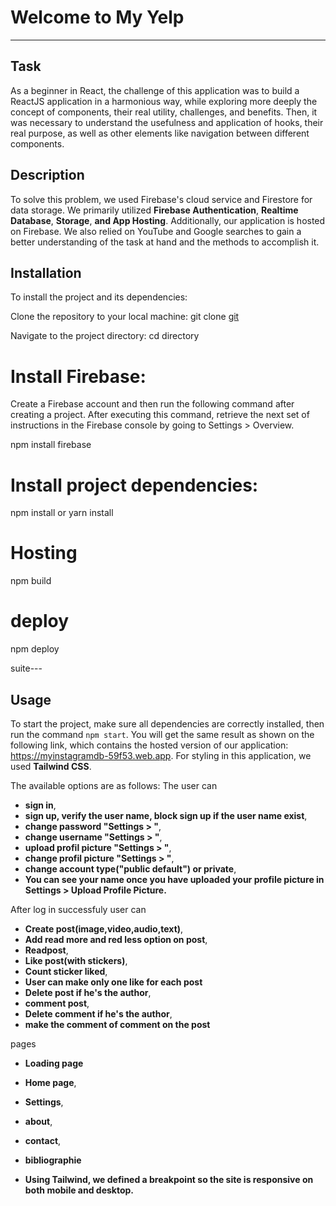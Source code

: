 # Welcome to My Yelp

---

## Task

As a beginner in React, the challenge of this application was to build a ReactJS application in a harmonious way, while exploring more deeply the concept of components, their real utility, challenges, and benefits. Then, it was necessary to understand the usefulness and application of hooks, their real purpose, as well as other elements like navigation between different components.

## Description

To solve this problem, we used Firebase's cloud service and Firestore for data storage. We primarily utilized **Firebase Authentication**, **Realtime Database**, **Storage**, **and App Hosting**. Additionally, our application is hosted on Firebase. We also relied on YouTube and Google searches to gain a better understanding of the task at hand and the methods to accomplish it.

## Installation

To install the project and its dependencies:

Clone the repository to your local machine:
git clone [git](https://github.com/Kougang/myinstagram.git)

Navigate to the project directory:
cd <myinstagram> directory

# Install Firebase:

Create a Firebase account and then run the following command after creating a project. After executing this command, retrieve the next set of instructions in the Firebase console by going to Settings > Overview.

npm install firebase

# Install project dependencies:

npm install or yarn install

# Hosting

npm build

# deploy

npm deploy

suite---

## Usage

To start the project, make sure all dependencies are correctly installed, then run the command `npm start`. You will get the same result as shown on the following link, which contains the hosted version of our application: https://myinstagramdb-59f53.web.app. For styling in this application, we used **Tailwind CSS**.

The available options are as follows:
The user can

- **sign in**,
- **sign up, verify the user name, block sign up if the user name exist**,
- **change password "Settings > "**,
- **change username "Settings > "**,
- **upload profil picture "Settings > "**,
- **change profil picture "Settings > "**,
- **change account type("public default") or private**,
- **You can see your name once you have uploaded your profile picture in Settings > Upload Profile Picture.**

After log in successfuly user can

- **Create post(image,video,audio,text)**,
- **Add read more and red less option on post**,
- **Readpost**,
- **Like post(with stickers)**,
- **Count sticker liked**,
- **User can make only one like for each post**
- **Delete post if he's the author**,
- **comment post**,
- **Delete comment if he's the author**,
- **make the comment of comment on the post**

pages

- **Loading page**
- **Home page**,
- **Settings**,
- **about**,
- **contact**,
- **bibliographie**

- **Using Tailwind, we defined a breakpoint so the site is responsive on both mobile and desktop.**

